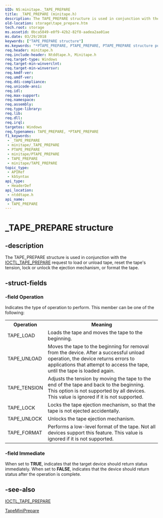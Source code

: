 ```yaml
---
UID: NS:minitape._TAPE_PREPARE
title: _TAPE_PREPARE (minitape.h)
description: The TAPE_PREPARE structure is used in conjunction with the IOCTL_TAPE_PREPARE request to load or unload tape, reset the tape's tension, lock or unlock the ejection mechanism, or format the tape.
old-location: storage\tape_prepare.htm
tech.root: storage
ms.assetid: 0bca5849-e0f9-42b2-82f8-aadea2aa01ae
ms.date: 03/29/2018
keywords: ["TAPE_PREPARE structure"]
ms.keywords: "*PTAPE_PREPARE, PTAPE_PREPARE, PTAPE_PREPARE structure pointer [Storage Devices], TAPE_PREPARE, TAPE_PREPARE structure [Storage Devices], _TAPE_PREPARE, ntddtape/PTAPE_PREPARE, ntddtape/TAPE_PREPARE, storage.tape_prepare, structs-tape_b563ea19-797c-4df0-a384-7e9c579ee2e9.xml"
req.header: minitape.h
req.include-header: Ntddtape.h, Minitape.h
req.target-type: Windows
req.target-min-winverclnt: 
req.target-min-winversvr: 
req.kmdf-ver: 
req.umdf-ver: 
req.ddi-compliance: 
req.unicode-ansi: 
req.idl: 
req.max-support: 
req.namespace: 
req.assembly: 
req.type-library: 
req.lib: 
req.dll: 
req.irql: 
targetos: Windows
req.typenames: TAPE_PREPARE, *PTAPE_PREPARE
f1_keywords:
 - _TAPE_PREPARE
 - minitape/_TAPE_PREPARE
 - PTAPE_PREPARE
 - minitape/PTAPE_PREPARE
 - TAPE_PREPARE
 - minitape/TAPE_PREPARE
topic_type:
 - APIRef
 - kbSyntax
api_type:
 - HeaderDef
api_location:
 - ntddtape.h
api_name:
 - TAPE_PREPARE
---
```


# _TAPE_PREPARE structure


## -description

The TAPE_PREPARE structure is used in conjunction with the <a href="https://docs.microsoft.com/windows-hardware/drivers/ddi/ntddtape/ni-ntddtape-ioctl_tape_prepare">IOCTL_TAPE_PREPARE</a> request to load or unload tape, reset the tape's tension, lock or unlock the ejection mechanism, or format the tape.

## -struct-fields

### -field Operation

Indicates the type of operation to perform. This member can be one of the following:

<table>
<tr>
<th>Operation</th>
<th>Meaning</th>
</tr>
<tr>
<td>
TAPE_LOAD

</td>
<td>
Loads the tape and moves the tape to the beginning. 

</td>
</tr>
<tr>
<td>
TAPE_UNLOAD

</td>
<td>
Moves the tape to the beginning for removal from the device. After a successful unload operation, the device returns errors to applications that attempt to access the tape, until the tape is loaded again. 

</td>
</tr>
<tr>
<td>
TAPE_TENSION

</td>
<td>
Adjusts the tension by moving the tape to the end of the tape and back to the beginning. This option is not supported by all devices. This value is ignored if it is not supported.

</td>
</tr>
<tr>
<td>
TAPE_LOCK

</td>
<td>
Locks the tape ejection mechanism, so that the tape is not ejected accidentally. 

</td>
</tr>
<tr>
<td>
TAPE_UNLOCK

</td>
<td>
Unlocks the tape ejection mechanism. 

</td>
</tr>
<tr>
<td>
TAPE_FORMAT

</td>
<td>
Performs a low-level format of the tape. Not all devices support this feature. This value is ignored if it is not supported.

</td>
</tr>
</table>

### -field Immediate

When set to <b>TRUE</b>, indicates that the target device should return status immediately. When set to <b>FALSE</b>, indicates that the device should return status after the operation is complete.

## -see-also

<a href="https://docs.microsoft.com/windows-hardware/drivers/ddi/ntddtape/ni-ntddtape-ioctl_tape_prepare">IOCTL_TAPE_PREPARE</a>



<a href="https://docs.microsoft.com/windows-hardware/drivers/ddi/minitape/nc-minitape-tape_process_command_routine">TapeMiniPrepare</a>

